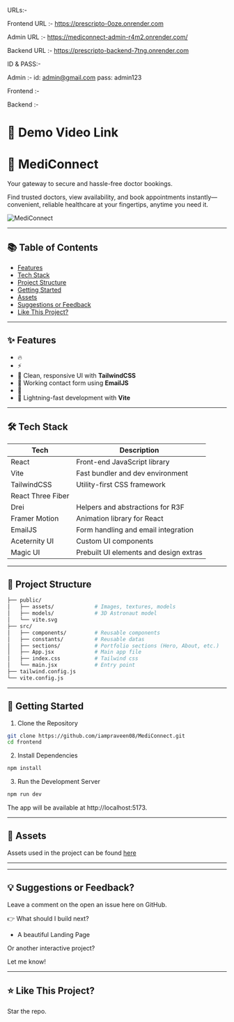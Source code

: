 URLs:-

Frontend URL :- https://prescripto-0oze.onrender.com

Admin URL :- https://mediconnect-admin-r4m2.onrender.com/

Backend URL :- https://prescripto-backend-7tng.onrender.com

ID & PASS:-

Admin :- id: admin@gmail.com pass: admin123

Frontend :-

Backend :-
# 🚀 Demo Video Link


# 🚀 MediConnect

Your gateway to secure and hassle-free doctor bookings.

Find trusted doctors, view availability, and book appointments instantly—convenient, reliable healthcare at your fingertips, anytime you need it.

![MediConnect](https://github.com/iampraveen08/MediConnect/blob/main/frontend/src/assets/)

---

## 📚 Table of Contents

- [Features](#-features)
- [Tech Stack](#-tech-stack)
- [Project Structure](#-project-structure)
- [Getting Started](#-getting-started)
- [Assets](#-assets)
- [Suggestions or Feedback](#-suggestions-or-feedback)
- [Like This Project?](#-like-this-project)

---

## ✨ Features

- 🔥
- ⚡
- 🎨 Clean, responsive UI with **TailwindCSS**
- 💌 Working contact form using **EmailJS**
- 🧱
- 🚀 Lightning-fast development with **Vite**

---

## 🛠 Tech Stack

| Tech              | Description                           |
|-------------------|---------------------------------------|
| React             | Front-end JavaScript library          |
| Vite              | Fast bundler and dev environment      |
| TailwindCSS       | Utility-first CSS framework           |
| React Three Fiber |   |
| Drei              | Helpers and abstractions for R3F      |
| Framer Motion     | Animation library for React           |
| EmailJS           | Form handling and email integration   |
| Aceternity UI     | Custom UI components                  |
| Magic UI          | Prebuilt UI elements and design extras|

---

## 📁 Project Structure

```bash
├── public/
│   ├── assets/             # Images, textures, models
│   ├── models/             # 3D Astronaut model
│   └── vite.svg
├── src/
│   ├── components/         # Reusable components
│   ├── constants/          # Reusable datas
│   ├── sections/           # Portfolio sections (Hero, About, etc.)
│   ├── App.jsx             # Main app file
│   ├── index.css           # Tailwind css
│   └── main.jsx            # Entry point
├── tailwind.config.js
└── vite.config.js
```

---

## 🚀 Getting Started
1. Clone the Repository
```bash
git clone https://github.com/iampraveen08/MediConnect.git
cd frontend
```
2. Install Dependencies
```bash
npm install
```
3. Run the Development Server
```bash
npm run dev
```
The app will be available at http://localhost:5173.

---

## 🔗 Assets
Assets used in the project can be found [here](https://github.com/user-attachments/files/19820923/public.zip)

---

---

## 💡 Suggestions or Feedback?
Leave a comment on the open an issue here on GitHub.

👉 What should I build next?

- A beautiful Landing Page

Or another interactive project?

Let me know!

---

## ⭐ Like This Project?
Star the repo.

